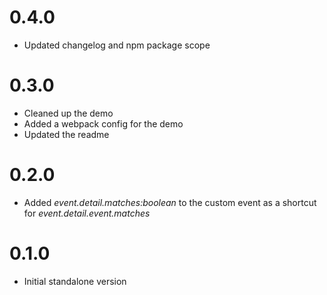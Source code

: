 # 0.4.0
 - Updated changelog and npm package scope

# 0.3.0
 - Cleaned up the demo
 - Added a webpack config for the demo
 - Updated the readme

# 0.2.0
 - Added *event.detail.matches:boolean* to the custom event as a shortcut for *event.detail.event.matches*

# 0.1.0
 - Initial standalone version
